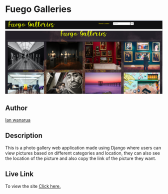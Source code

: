 # Fuego Galleries

![Fuego_galleries!](/static/img/screen.png)

## Author

[Ian wanarua](https://github.com/Ianwanarua)

## Description
This is a photo gallery web application made using Django where users can view pictures based on different categories and location, they can also see the location of the picture and also copy the link of the picture they want.

## Live Link

To view the site [Click here.]()
